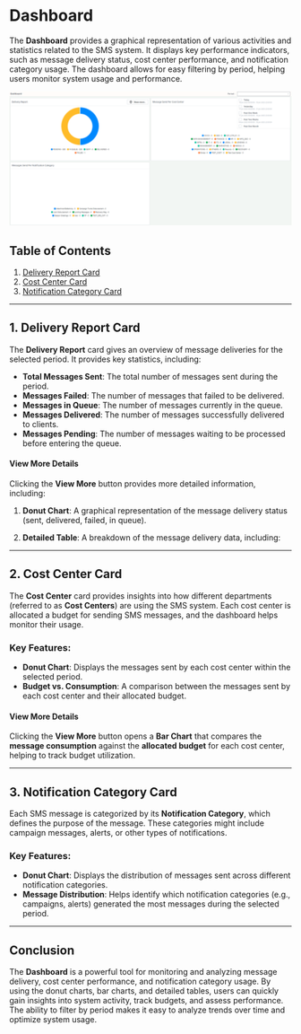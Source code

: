# Dashboard

The **Dashboard** provides a graphical representation of various activities and statistics related to the SMS system. It displays key performance indicators, such as message delivery status, cost center performance, and notification category usage. The dashboard allows for easy filtering by period, helping users monitor system usage and performance.


![alt text](image-5.png)

## Table of Contents

1. [Delivery Report Card](#delivery-report-card)
2. [Cost Center Card](#cost-center-card)
3. [Notification Category Card](#notification-category-card)

---

## 1. Delivery Report Card

The **Delivery Report** card gives an overview of message deliveries for the selected period. It provides key statistics, including:

- **Total Messages Sent**: The total number of messages sent during the period.
- **Messages Failed**: The number of messages that failed to be delivered.
- **Messages in Queue**: The number of messages currently in the queue.
- **Messages Delivered**: The number of messages successfully delivered to clients.
- **Messages Pending**: The number of messages waiting to be processed before entering the queue.

#### View More Details
Clicking the **View More** button provides more detailed information, including:

1. **Donut Chart**: A graphical representation of the message delivery status (sent, delivered, failed, in queue).
   
2. **Detailed Table**: A breakdown of the message delivery data, including:



---

## 2. Cost Center Card

The **Cost Center** card provides insights into how different departments (referred to as **Cost Centers**) are using the SMS system. Each cost center is allocated a budget for sending SMS messages, and the dashboard helps monitor their usage.

### Key Features:
- **Donut Chart**: Displays the messages sent by each cost center within the selected period.
- **Budget vs. Consumption**: A comparison between the messages sent by each cost center and their allocated budget.

#### View More Details
Clicking the **View More** button opens a **Bar Chart** that compares the **message consumption** against the **allocated budget** for each cost center, helping to track budget utilization.

---

## 3. Notification Category Card

Each SMS message is categorized by its **Notification Category**, which defines the purpose of the message. These categories might include campaign messages, alerts, or other types of notifications.

### Key Features:
- **Donut Chart**: Displays the distribution of messages sent across different notification categories.
- **Message Distribution**: Helps identify which notification categories (e.g., campaigns, alerts) generated the most messages during the selected period.


---

## Conclusion

The **Dashboard** is a powerful tool for monitoring and analyzing message delivery, cost center performance, and notification category usage. By using the donut charts, bar charts, and detailed tables, users can quickly gain insights into system activity, track budgets, and assess performance. The ability to filter by period makes it easy to analyze trends over time and optimize system usage.
